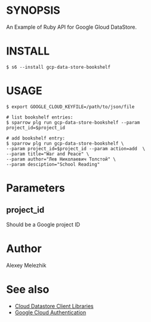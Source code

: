 # SYNOPSIS

An Example of Ruby API for Google Gloud DataStore.


# INSTALL


    $ s6 --install gcp-data-store-bookshelf


# USAGE

    $ export GOOGLE_CLOUD_KEYFILE=/path/to/json/file

    # list bookshelf entries:
    $ sparrow plg run gcp-data-store-bookshelf --param project_id=$project_id

    # add bookshelf entry:
    $ sparrow plg run gcp-data-store-bookshelf \
    --param project_id=$project_id --param action=add  \
    --param title="War and Peace" \
    --param author="Лев Николаевич Толстой" \
    --param desciption="School Reading"

# Parameters

## project_id

Should be a Google project ID


# Author

Alexey Melezhik

# See also

* [Cloud Datastore Client Libraries](https://cloud.google.com/datastore/docs/reference/libraries)
* [Google Cloud Authentication](http://googlecloudplatform.github.io/google-cloud-ruby/#/docs/google-cloud/v0.44.0/guides/authentication)

